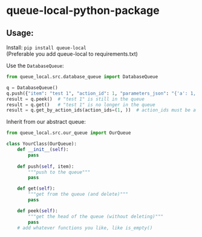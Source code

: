 # queue-local-python-package

## Usage:

Install: `pip install queue-local`  
(Preferable you add queue-local to requirements.txt)  

Use the `DatabaseQueue`:
```py
from queue_local.src.database_queue import DatabaseQueue

q = DatabaseQueue()
q.push({"item": "test 1", "action_id": 1, "parameters_json": "{'a': 1, 'b': 2}"})
result = q.peek()  # "test 1" is still in the queue
result = q.get()   # "test 1" is no longer in the queue
result = q.get_by_action_ids(action_ids=(1, ))  # action_ids must be a tuple


```
Inherit from our abstract queue:
```py
from queue_local.src.our_queue import OurQueue

class YourClass(OurQueue):
    def __init__(self):
        pass
    
    def push(self, item):
        """push to the queue"""
        pass

    def get(self):
        """get from the queue (and delete)"""
        pass

    def peek(self):
        """get the head of the queue (without deleting)"""
        pass
    # add whatever functions you like, like is_empty()
```